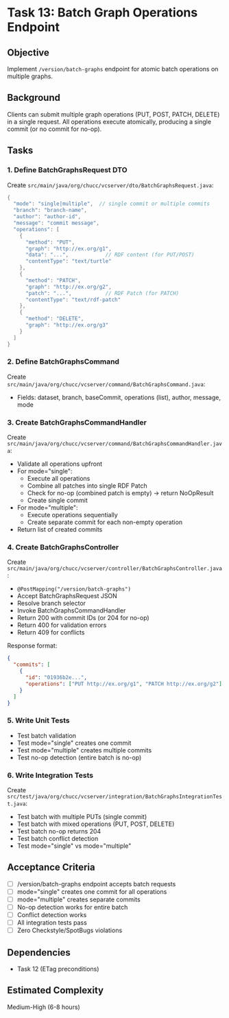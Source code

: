 # Task 13: Batch Graph Operations Endpoint

## Objective
Implement `/version/batch-graphs` endpoint for atomic batch operations on multiple graphs.

## Background
Clients can submit multiple graph operations (PUT, POST, PATCH, DELETE) in a single request. All operations execute atomically, producing a single commit (or no commit for no-op).

## Tasks

### 1. Define BatchGraphsRequest DTO
Create `src/main/java/org/chucc/vcserver/dto/BatchGraphsRequest.java`:
```java
{
  "mode": "single|multiple",  // single commit or multiple commits
  "branch": "branch-name",
  "author": "author-id",
  "message": "commit message",
  "operations": [
    {
      "method": "PUT",
      "graph": "http://ex.org/g1",
      "data": "...",            // RDF content (for PUT/POST)
      "contentType": "text/turtle"
    },
    {
      "method": "PATCH",
      "graph": "http://ex.org/g2",
      "patch": "...",           // RDF Patch (for PATCH)
      "contentType": "text/rdf-patch"
    },
    {
      "method": "DELETE",
      "graph": "http://ex.org/g3"
    }
  ]
}
```

### 2. Define BatchGraphsCommand
Create `src/main/java/org/chucc/vcserver/command/BatchGraphsCommand.java`:
- Fields: dataset, branch, baseCommit, operations (list), author, message, mode

### 3. Create BatchGraphsCommandHandler
Create `src/main/java/org/chucc/vcserver/command/BatchGraphsCommandHandler.java`:
- Validate all operations upfront
- For mode="single":
  - Execute all operations
  - Combine all patches into single RDF Patch
  - Check for no-op (combined patch is empty) → return NoOpResult
  - Create single commit
- For mode="multiple":
  - Execute operations sequentially
  - Create separate commit for each non-empty operation
- Return list of created commits

### 4. Create BatchGraphsController
Create `src/main/java/org/chucc/vcserver/controller/BatchGraphsController.java`:
- `@PostMapping("/version/batch-graphs")`
- Accept BatchGraphsRequest JSON
- Resolve branch selector
- Invoke BatchGraphsCommandHandler
- Return 200 with commit IDs (or 204 for no-op)
- Return 400 for validation errors
- Return 409 for conflicts

Response format:
```json
{
  "commits": [
    {
      "id": "01936b2e...",
      "operations": ["PUT http://ex.org/g1", "PATCH http://ex.org/g2"]
    }
  ]
}
```

### 5. Write Unit Tests
- Test batch validation
- Test mode="single" creates one commit
- Test mode="multiple" creates multiple commits
- Test no-op detection (entire batch is no-op)

### 6. Write Integration Tests
Create `src/test/java/org/chucc/vcserver/integration/BatchGraphsIntegrationTest.java`:
- Test batch with multiple PUTs (single commit)
- Test batch with mixed operations (PUT, POST, DELETE)
- Test batch no-op returns 204
- Test batch conflict detection
- Test mode="single" vs mode="multiple"

## Acceptance Criteria
- [ ] /version/batch-graphs endpoint accepts batch requests
- [ ] mode="single" creates one commit for all operations
- [ ] mode="multiple" creates separate commits
- [ ] No-op detection works for entire batch
- [ ] Conflict detection works
- [ ] All integration tests pass
- [ ] Zero Checkstyle/SpotBugs violations

## Dependencies
- Task 12 (ETag preconditions)

## Estimated Complexity
Medium-High (6-8 hours)
